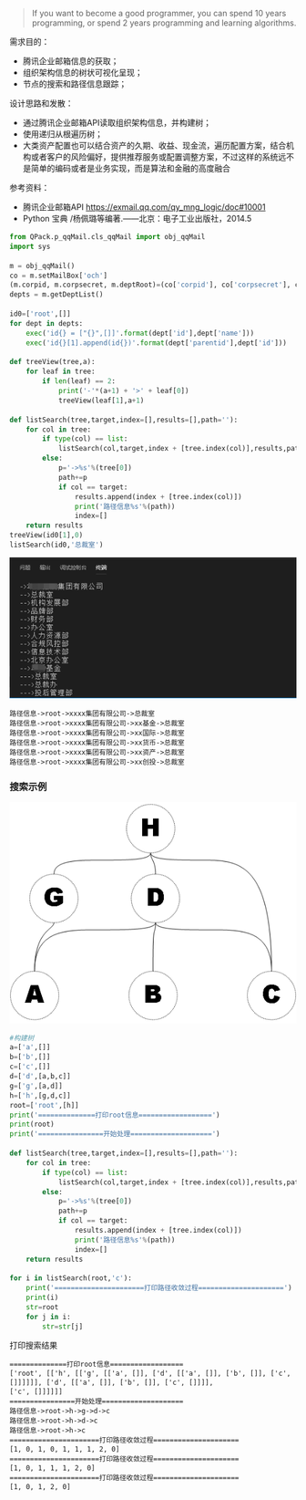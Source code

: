 >If you want to become a good programmer, you can spend 10 years programming, or spend 2 years programming and learning algorithms.

需求目的：
- 腾讯企业邮箱信息的获取；
- 组织架构信息的树状可视化呈现；
- 节点的搜索和路径信息跟踪；

设计思路和发散：
- 通过腾讯企业邮箱API读取组织架构信息，并构建树；
- 使用递归从根遍历树；
- 大类资产配置也可以结合资产的久期、收益、现金流，遍历配置方案，结合机构或者客户的风险偏好，提供推荐服务或配置调整方案，不过这样的系统远不是简单的编码或者是业务实现，而是算法和金融的高度融合

参考资料：
- 腾讯企业邮箱API https://exmail.qq.com/qy_mng_logic/doc#10001
- Python 宝典 /杨佩璐等编著.——北京：电子工业出版社，2014.5

```python
from QPack.p_qqMail.cls_qqMail import obj_qqMail
import sys

m = obj_qqMail()
co = m.setMailBox['och']
(m.corpid, m.corpsecret, m.deptRoot)=(co['corpid'], co['corpsecret'], co['deptRoot'])
depts = m.getDeptList()

id0=['root',[]]
for dept in depts:
    exec('id{} = ["{}",[]]'.format(dept['id'],dept['name']))
    exec('id{}[1].append(id{})'.format(dept['parentid'],dept['id']))

def treeView(tree,a):
    for leaf in tree:
        if len(leaf) == 2:
            print('-'*(a+1) + '>' + leaf[0])
            treeView(leaf[1],a+1)

def listSearch(tree,target,index=[],results=[],path=''):
    for col in tree:
        if type(col) == list:
            listSearch(col,target,index + [tree.index(col)],results,path)
        else:
            p='->%s'%(tree[0])
            path+=p
            if col == target:
                results.append(index + [tree.index(col)])
                print('路径信息%s'%(path))
                index=[]
    return results
treeView(id0[1],0)
listSearch(id0,'总裁室')
```
![示例](https://github.com/QingYu2017/pic/blob/master/13.png)
```
路径信息->root->xxxx集团有限公司->总裁室
路径信息->root->xxxx集团有限公司->xx基金->总裁室
路径信息->root->xxxx集团有限公司->xx国际->总裁室
路径信息->root->xxxx集团有限公司->xx货币->总裁室
路径信息->root->xxxx集团有限公司->xx资产->总裁室
路径信息->root->xxxx集团有限公司->xx创投->总裁室
```

### 搜索示例
![示例](https://github.com/QingYu2017/pic/blob/master/14.png)
```python
#构建树
a=['a',[]]
b=['b',[]]
c=['c',[]]
d=['d',[a,b,c]]
g=['g',[a,d]]
h=['h',[g,d,c]]
root=['root',[h]]
print('==============打印root信息==================')
print(root)
print('================开始处理====================')

def listSearch(tree,target,index=[],results=[],path=''):
    for col in tree:
        if type(col) == list:
            listSearch(col,target,index + [tree.index(col)],results,path)
        else:
            p='->%s'%(tree[0])
            path+=p
            if col == target:
                results.append(index + [tree.index(col)])
                print('路径信息%s'%(path))
                index=[]
    return results

for i in listSearch(root,'c'):
    print('======================打印路径收敛过程=====================')
    print(i)
    str=root
    for j in i:
        str=str[j]
```        
打印搜索结果
```
==============打印root信息==================
['root', [['h', [['g', [['a', []], ['d', [['a', []], ['b', []], ['c', []]]]]], ['d', [['a', []], ['b', []], ['c', []]]],
['c', []]]]]]
================开始处理====================
路径信息->root->h->g->d->c
路径信息->root->h->d->c
路径信息->root->h->c
======================打印路径收敛过程=====================
[1, 0, 1, 0, 1, 1, 1, 2, 0]
======================打印路径收敛过程=====================
[1, 0, 1, 1, 1, 2, 0]
======================打印路径收敛过程=====================
[1, 0, 1, 2, 0]
```
